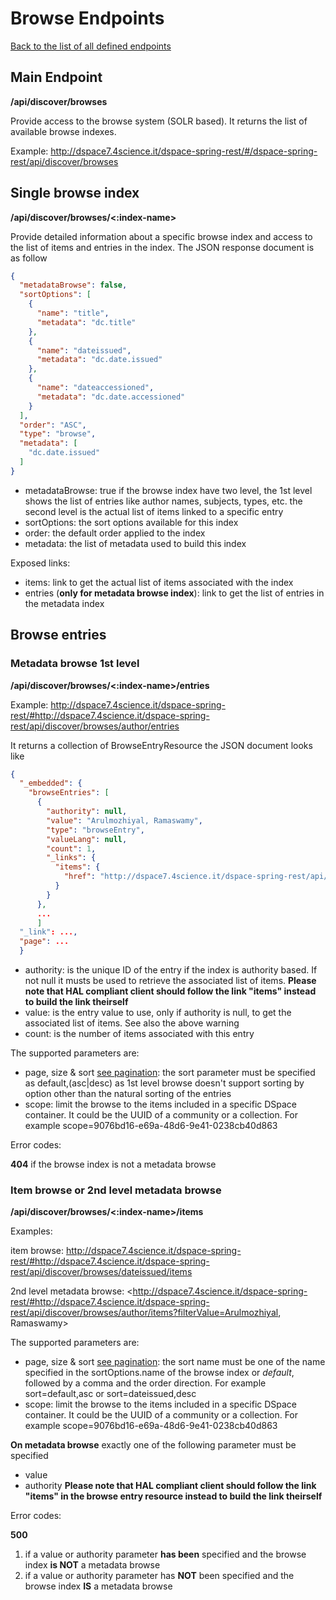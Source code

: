 # Browse Endpoints
[Back to the list of all defined endpoints](endpoints.md)

## Main Endpoint
**/api/discover/browses**   

Provide access to the browse system (SOLR based). It returns the list of available browse indexes.

Example: <http://dspace7.4science.it/dspace-spring-rest/#/dspace-spring-rest/api/discover/browses>

## Single browse index 
**/api/discover/browses/<:index-name>**

Provide detailed information about a specific browse index and access to the list of items and entries in the index. The JSON response document is as follow
```json
{
  "metadataBrowse": false,
  "sortOptions": [
    {
      "name": "title",
      "metadata": "dc.title"
    },
    {
      "name": "dateissued",
      "metadata": "dc.date.issued"
    },
    {
      "name": "dateaccessioned",
      "metadata": "dc.date.accessioned"
    }
  ],
  "order": "ASC",
  "type": "browse",
  "metadata": [
    "dc.date.issued"
  ]
} 
```

* metadataBrowse: true if the browse index have two level, the 1st level shows the list of entries like author names, subjects, types, etc. the second level is the actual list of items linked to a specific entry
* sortOptions: the sort options available for this index
* order: the default order applied to the index
* metadata: the list of metadata used to build this index

Exposed links:
* items: link to get the actual list of items associated with the index
* entries (**only for metadata browse index**): link to get the list of entries in the metadata index

## Browse entries
### Metadata browse 1st level
**/api/discover/browses/<:index-name>/entries**

Example: <http://dspace7.4science.it/dspace-spring-rest/#http://dspace7.4science.it/dspace-spring-rest/api/discover/browses/author/entries>

It returns a collection of BrowseEntryResource the JSON document looks like
```json
{
  "_embedded": {
    "browseEntries": [
      {
        "authority": null,
        "value": "Arulmozhiyal, Ramaswamy",
        "type": "browseEntry",
        "valueLang": null,
        "count": 1,
        "_links": {
          "items": {
            "href": "http://dspace7.4science.it/dspace-spring-rest/api/discover/browses/author/items?filterValue=Arulmozhiyal, Ramaswamy"
          }
        }
      },
      ...
      ]
  "_link": ...,
  "page": ...
  }
```

* authority: is the unique ID of the entry if the index is authority based. If not null it musts be used to retrieve the associated list of items. **Please note that HAL compliant client should follow the link "items" instead to build the link theirself**
* value: is the entry value to use, only if authority is null, to get the associated list of items. See also the above warning
* count: is the number of items associated with this entry

The supported parameters are:
* page, size & sort [see pagination](README.md#Pagination): the sort parameter must be specified as default,(asc|desc) as 1st level browse doesn't support sorting by option other than the natural sorting of the entries
* scope: limit the browse to the items included in a specific DSpace container. It could be the UUID of a community or a collection. For example scope=9076bd16-e69a-48d6-9e41-0238cb40d863 

Error codes:

**404** if the browse index is not a metadata browse

### Item browse or 2nd level metadata browse
**/api/discover/browses/<:index-name>/items**

Examples:

item browse: <http://dspace7.4science.it/dspace-spring-rest/#http://dspace7.4science.it/dspace-spring-rest/api/discover/browses/dateissued/items>

2nd level metadata browse: <http://dspace7.4science.it/dspace-spring-rest/#http://dspace7.4science.it/dspace-spring-rest/api/discover/browses/author/items?filterValue=Arulmozhiyal, Ramaswamy>

The supported parameters are:
* page, size & sort [see pagination](README.md#Pagination): the sort name must be one of the name specified in the sortOptions.name of the browse index or *default*, followed by a comma and the order direction. For example sort=default,asc or sort=dateissued,desc
* scope: limit the browse to the items included in a specific DSpace container. It could be the UUID of a community or a collection. For example scope=9076bd16-e69a-48d6-9e41-0238cb40d863 

**On metadata browse** exactly one of the following parameter must be specified 
* value
* authority
**Please note that HAL compliant client should follow the link "items" in the browse entry resource instead to build the link theirself**

Error codes:

**500** 

1.  if a value or authority parameter **has been** specified and the browse index **is NOT** a metadata browse
2.	if a value or authority parameter has **NOT** been specified and the browse index **IS** a metadata browse
